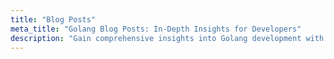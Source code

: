 ```yaml
---
title: "Blog Posts"
meta_title: "Golang Blog Posts: In-Depth Insights for Developers"
description: "Gain comprehensive insights into Golang development with our in-depth blog posts. Stay updated on the latest trends and techniques for golang programming."
---
```

